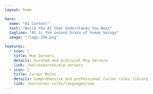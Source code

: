 ```yaml
---
layout: home

hero:
  name: "AI Context"
  text: "Build the AI that Understands You Best"
  tagline: "AI is the second brain of human beings"
  image: "/logo-256.png"

features:
  - icon: 🤖
    title: Mcp Servers
    details: Curated and practical Mcp Servers
    link: /en/resources/mcp-servers
  - icon: 📜
    title: Cursor Rules
    details: Comprehensive and professional Cursor rules library
    link: /en/cursor-rules/languages/vue
---
```

